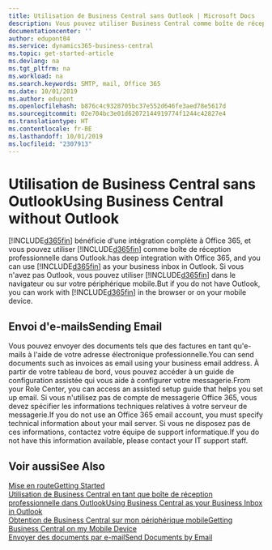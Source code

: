 ```yaml
---
title: Utilisation de Business Central sans Outlook | Microsoft Docs
description: Vous pouvez utiliser Business Central comme boîte de réception professionnelle dans Outlook, car il est intégré à Office 365. Cependant, vous pouvez également l'utiliser sans Outlook dans un navigateur ou sur votre périphérique mobile.
documentationcenter: ''
author: edupont04
ms.service: dynamics365-business-central
ms.topic: get-started-article
ms.devlang: na
ms.tgt_pltfrm: na
ms.workload: na
ms.search.keywords: SMTP, mail, Office 365
ms.date: 10/01/2019
ms.author: edupont
ms.openlocfilehash: b876c4c9328705bc37e552d646fe3aed78e5617d
ms.sourcegitcommit: 02e704bc3e01d62072144919774f1244c42827e4
ms.translationtype: HT
ms.contentlocale: fr-BE
ms.lasthandoff: 10/01/2019
ms.locfileid: "2307913"
---
```

# <a name="using-business-central-without-outlook"></a><span data-ttu-id="30f5b-103">Utilisation de Business Central sans Outlook</span><span class="sxs-lookup"><span data-stu-id="30f5b-103">Using Business Central without Outlook</span></span>
[!INCLUDE[d365fin](includes/d365fin_md.md)] <span data-ttu-id="30f5b-104">bénéficie d'une intégration complète à Office 365, et vous pouvez utiliser [!INCLUDE[d365fin](includes/d365fin_md.md)] comme boîte de réception professionnelle dans Outlook.</span><span class="sxs-lookup"><span data-stu-id="30f5b-104">has deep integration with Office 365, and you can use [!INCLUDE[d365fin](includes/d365fin_md.md)] as your business inbox in Outlook.</span></span> <span data-ttu-id="30f5b-105">Si vous n'avez pas Outlook, vous pouvez utiliser [!INCLUDE[d365fin](includes/d365fin_md.md)] dans le navigateur ou sur votre périphérique mobile.</span><span class="sxs-lookup"><span data-stu-id="30f5b-105">But if you do not have Outlook, you can work with [!INCLUDE[d365fin](includes/d365fin_md.md)] in the browser or on your mobile device.</span></span>  

## <a name="sending-email"></a><span data-ttu-id="30f5b-106">Envoi d'e-mails</span><span class="sxs-lookup"><span data-stu-id="30f5b-106">Sending Email</span></span>
<span data-ttu-id="30f5b-107">Vous pouvez envoyer des documents tels que des factures en tant qu'e-mails à l'aide de votre adresse électronique professionnelle.</span><span class="sxs-lookup"><span data-stu-id="30f5b-107">You can send documents such as invoices as email using your business email address.</span></span> <span data-ttu-id="30f5b-108">À partir de votre tableau de bord, vous pouvez accéder à un guide de configuration assistée qui vous aide à configurer votre messagerie.</span><span class="sxs-lookup"><span data-stu-id="30f5b-108">From your Role Center, you can access an assisted setup guide that helps you set up email.</span></span> <span data-ttu-id="30f5b-109">Si vous n'utilisez pas de compte de messagerie Office 365, vous devez spécifier les informations techniques relatives à votre serveur de messagerie.</span><span class="sxs-lookup"><span data-stu-id="30f5b-109">If you do not use an Office 365 email account, you must specify technical information about your mail server.</span></span> <span data-ttu-id="30f5b-110">Si vous ne disposez pas de ces informations, contactez votre équipe de support informatique.</span><span class="sxs-lookup"><span data-stu-id="30f5b-110">If you do not have this information available, please contact your IT support staff.</span></span>  


## <a name="see-also"></a><span data-ttu-id="30f5b-111">Voir aussi</span><span class="sxs-lookup"><span data-stu-id="30f5b-111">See Also</span></span>
[<span data-ttu-id="30f5b-112">Mise en route</span><span class="sxs-lookup"><span data-stu-id="30f5b-112">Getting Started</span></span>](product-get-started.md)  
[<span data-ttu-id="30f5b-113">Utilisation de Business Central en tant que boîte de réception professionnelle dans Outlook</span><span class="sxs-lookup"><span data-stu-id="30f5b-113">Using Business Central as your Business Inbox in Outlook</span></span>](admin-outlook.md)  
[<span data-ttu-id="30f5b-114">Obtention de Business Central sur mon périphérique mobile</span><span class="sxs-lookup"><span data-stu-id="30f5b-114">Getting Business Central on my Mobile Device</span></span>](install-mobile-app.md)  
[<span data-ttu-id="30f5b-115">Envoyer des documents par e-mail</span><span class="sxs-lookup"><span data-stu-id="30f5b-115">Send Documents by Email</span></span>](ui-how-send-documents-email.md)
